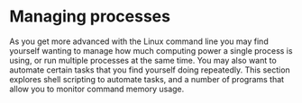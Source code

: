 # Managing processes

As you get more advanced with the Linux command line you may find yourself wanting to manage how much computing power a single process is using, or run multiple processes at the same time. You may also want to automate certain tasks that you find yourself doing repeatedly. This section explores shell scripting to automate tasks, and a number of programs that allow you to monitor command memory usage.
